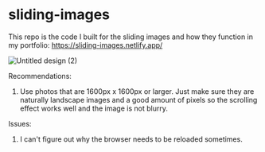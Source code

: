 # sliding-images
This repo is the code I built for the sliding images and how they function in my portfolio: 
https://sliding-images.netlify.app/

![Untitled design (2)](https://user-images.githubusercontent.com/114847661/229678989-9e9cf543-a531-4e8c-ba34-7af94dc6f3a9.png)

Recommendations:
1. Use photos that are 1600px x 1600px or larger. Just make sure they are naturally landscape images and a good amount of pixels so the scrolling effect works well and the image is not blurry. 

Issues: 
1. I can't figure out why the browser needs to be reloaded sometimes.